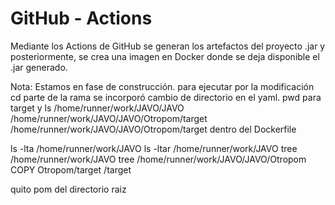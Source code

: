 # GitHub - Actions

Mediante los Actions de GitHub se generan los artefactos del proyecto .jar y posteriormente, se crea una imagen en Docker donde se deja disponible el .jar generado.


Nota:
Estamos en fase de construcción.
para ejecutar por la modificación cd parte de la rama
se incorporó cambio de directorio en el yaml. 
pwd para target y ls 
/home/runner/work/JAVO/JAVO  
/home/runner/work/JAVO/JAVO/Otropom/target
/home/runner/work/JAVO/JAVO/Otropom/target dentro del Dockerfile  

ls -lta /home/runner/work/JAVO
ls -ltar /home/runner/work/JAVO
tree /home/runner/work/JAVO
 tree /home/runner/work/JAVO/JAVO/Otropom
 COPY Otropom/target /target

quito pom del directorio raiz